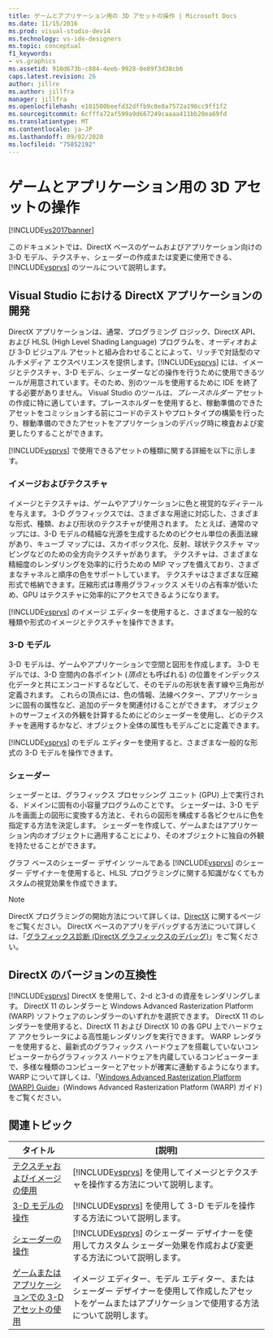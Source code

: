 ```yaml
---
title: ゲームとアプリケーション用の 3D アセットの操作 | Microsoft Docs
ms.date: 11/15/2016
ms.prod: visual-studio-dev14
ms.technology: vs-ide-designers
ms.topic: conceptual
f1_keywords:
- vs.graphics
ms.assetid: 910d673b-c884-4eeb-9928-0e89f3d38cb6
caps.latest.revision: 26
author: jillre
ms.author: jillfra
manager: jillfra
ms.openlocfilehash: e181500beefd32dffb9c0e8a7572a198cc9ff1f2
ms.sourcegitcommit: 6cfffa72af599a9d667249caaaa411bb28ea69fd
ms.translationtype: MT
ms.contentlocale: ja-JP
ms.lasthandoff: 09/02/2020
ms.locfileid: "75852192"
---
```

# <a name="working-with-3-d-assets-for-games-and-apps"></a>ゲームとアプリケーション用の 3D アセットの操作
[!INCLUDE[vs2017banner](../includes/vs2017banner.md)]

このドキュメントでは、DirectX ベースのゲームおよびアプリケーション向けの 3-D モデル、テクスチャ、シェーダーの作成または変更に使用できる、[!INCLUDE[vsprvs](../includes/vsprvs-md.md)] のツールについて説明します。

## <a name="directx-app-development-in-visual-studio"></a>Visual Studio における DirectX アプリケーションの開発
 DirectX アプリケーションは、通常、プログラミング ロジック、DirectX API、および HLSL (High Level Shading Language) プログラムを、オーディオおよび 3-D ビジュアル アセットと組み合わせることによって、リッチで対話型のマルチメディア エクスペリエンスを提供します。[!INCLUDE[vsprvs](../includes/vsprvs-md.md)]  には、イメージとテクスチャ、3-D モデル、シェーダーなどの操作を行うために使用できるツールが用意されています。そのため、別のツールを使用するために IDE を終了する必要がありません。 Visual Studio のツールは、*プレースホルダー* アセットの作成に特に適しています。プレースホルダーを使用すると、稼動準備のできたアセットをコミッションする前にコードのテストやプロトタイプの構築を行ったり、稼動準備のできたアセットをアプリケーションのデバッグ時に検査および変更したりすることができます。

 [!INCLUDE[vsprvs](../includes/vsprvs-md.md)] で使用できるアセットの種類に関する詳細を以下に示します。

### <a name="images-and-textures"></a>イメージおよびテクスチャ
 イメージとテクスチャは、ゲームやアプリケーションに色と視覚的なディテールを与えます。 3-D グラフィックスでは、さまざまな用途に対応した、さまざまな形式、種類、および形状のテクスチャが使用されます。 たとえば、通常のマップには、3-D モデルの精細な光源を生成するためのピクセル単位の表面法線があり、キューブ マップには、スカイボックス化、反射、球状テクスチャ マッピングなどのための全方向テクスチャがあります。 テクスチャは、さまざまな精細度のレンダリングを効率的に行うための MIP マップを備えており、さまざまなチャネルと順序の色をサポートしています。 テクスチャはさまざまな圧縮形式で格納できます。圧縮形式は専用グラフィックス メモリの占有率が低いため、GPU はテクスチャに効率的にアクセスできるようになります。

 [!INCLUDE[vsprvs](../includes/vsprvs-md.md)] のイメージ エディターを使用すると、さまざまな一般的な種類や形式のイメージとテクスチャを操作できます。

### <a name="3-d-models"></a>3-D モデル
 3-D モデルは、ゲームやアプリケーションで空間と図形を作成します。 3-D モデルでは、3-D 空間内の各ポイント (*頂点*とも呼ばれる) の位置をインデックス化データと共にエンコードするなどして、そのモデルの形状を表す線や三角形が定義されます。 これらの頂点には、色の情報、法線ベクター、アプリケーションに固有の属性など、追加のデータを関連付けることができます。 オブジェクトのサーフェイスの外観を計算するためにどのシェーダーを使用し、どのテクスチャを適用するかなど、オブジェクト全体の属性もモデルごとに定義できます。

 [!INCLUDE[vsprvs](../includes/vsprvs-md.md)] のモデル エディターを使用すると、さまざまな一般的な形式の 3-D モデルを操作できます。

### <a name="shaders"></a>シェーダー
 シェーダーとは、グラフィックス プロセッシング ユニット (GPU) 上で実行される、ドメインに固有の小容量プログラムのことです。 シェーダーは、3-D モデルを画面上の図形に変換する方法と、それらの図形を構成する各ピクセルに色を指定する方法を決定します。 シェーダーを作成して、ゲームまたはアプリケーション内のオブジェクトに適用することにより、そのオブジェクトに独自の外観を持たせることができます。

 グラフ ベースのシェーダー デザイン ツールである [!INCLUDE[vsprvs](../includes/vsprvs-md.md)] のシェーダー デザイナーを使用すると、HLSL プログラミングに関する知識がなくてもカスタムの視覚効果を作成できます。

> [!NOTE]
> DirectX プログラミングの開始方法について詳しくは、[DirectX](https://msdn.microsoft.com/library/ee663274(VS.85).aspx) に関するページをご覧ください。 DirectX ベースのアプリをデバッグする方法について詳しくは、「[グラフィックス診断 (DirectX グラフィックスのデバッグ)](../debugger/visual-studio-graphics-diagnostics.md)」をご覧ください。

## <a name="directx-version-compatibility"></a>DirectX のバージョンの互換性
 [!INCLUDE[vsprvs](../includes/vsprvs-md.md)] DirectX を使用して、2-d と3-d の資産をレンダリングします。 DirectX 11 のレンダラーと Windows Advanced Rasterization Platform (WARP) ソフトウェアのレンダラーのいずれかを選択できます。 DirectX 11 のレンダラーを使用すると、DirectX 11 および DirectX 10 の各 GPU 上でハードウェア アクセラレータによる高性能レンダリングを実行できます。 WARP レンダラーを使用すると、最新式のグラフィックス ハードウェアを搭載していないコンピューターからグラフィックス ハードウェアを内蔵しているコンピューターまで、多様な種類のコンピューターとアセットが確実に連動するようになります。 WARP について詳しくは、「[Windows Advanced Rasterization Platform (WARP) Guide](https://msdn.microsoft.com/library/gg615082(VS.85).aspx)」(Windows Advanced Rasterization Platform (WARP) ガイド) をご覧ください。

## <a name="related-topics"></a>関連トピック

|タイトル|[説明]|
|-----------|-----------------|
|[テクスチャおよびイメージの使用](../designers/working-with-textures-and-images.md)|[!INCLUDE[vsprvs](../includes/vsprvs-md.md)] を使用してイメージとテクスチャを操作する方法について説明します。|
|[3-D モデルの操作](../designers/working-with-3-d-models.md)|[!INCLUDE[vsprvs](../includes/vsprvs-md.md)] を使用して 3-D モデルを操作する方法について説明します。|
|[シェーダーの操作](../designers/working-with-shaders.md)|[!INCLUDE[vsprvs](../includes/vsprvs-md.md)] のシェーダー デザイナーを使用してカスタム シェーダー効果を作成および変更する方法について説明します。|
|[ゲームまたはアプリケーションでの 3-D アセットの使用](../designers/using-3-d-assets-in-your-game-or-app.md)|イメージ エディター、モデル エディター、またはシェーダー デザイナーを使用して作成したアセットをゲームまたはアプリケーションで使用する方法について説明します。|
